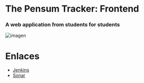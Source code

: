 # The Pensum Tracker: Frontend
### A web application from students for students
![imagen](https://github.com/isis3710-uniandes/ISIS3710_202410_S1_E05_Back/assets/98569502/952448aa-30cc-40f3-891e-a2784270157c)

# Enlaces
- [Jenkins](http://157.253.238.75:8080/jenkins-isis2603/)
- [Sonar](http://157.253.238.75:8080/sonar-isis2603/)
